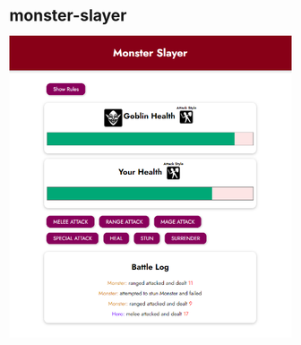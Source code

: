 # monster-slayer

![alt text](https://github.com/Jay-ArBrouillard/monster-slayer/blob/main/monster-slayer-1.png)
